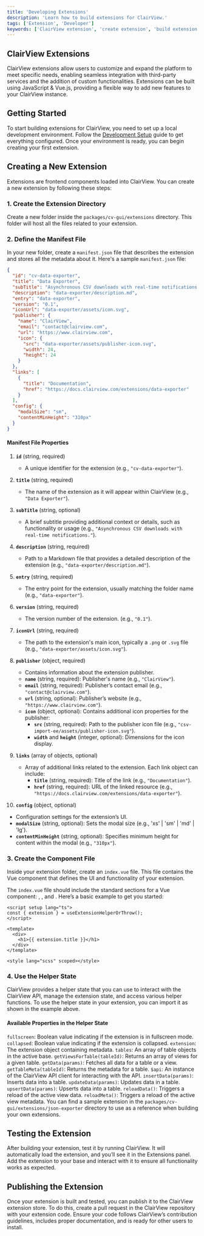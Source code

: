 ```yaml
---
title: 'Developing Extensions'
description: 'Learn how to build extensions for ClairView.'
tags: ['Extension', 'Developer']
keywords: ['ClairView extension', 'create extension', 'build extension']
---
```


## ClairView Extensions

ClairView extensions allow users to customize and expand the platform to meet specific needs, enabling seamless integration with third-party services and the addition of custom functionalities. Extensions can be built using JavaScript & Vue.js, providing a flexible way to add new features to your ClairView instance.

## Getting Started

To start building extensions for ClairView, you need to set up a local development environment. Follow the [Development Setup](/engineering/development-setup) guide to get everything configured. Once your environment is ready, you can begin creating your first extension.

## Creating a New Extension

Extensions are frontend components loaded into ClairView. You can create a new extension by following these steps:

### 1. Create the Extension Directory

Create a new folder inside the `packages/cv-gui/extensions` directory. This folder will host all the files related to your extension.

### 2. Define the Manifest File

In your new folder, create a `manifest.json` file that describes the extension and stores all the metadata about it. Here's a sample `manifest.json` file:

```json
{
  "id": "cv-data-exporter",
  "title": "Data Exporter",
  "subTitle": "Asynchronous CSV downloads with real-time notifications.",
  "description": "data-exporter/description.md",
  "entry": "data-exporter",
  "version": "0.1",
  "iconUrl": "data-exporter/assets/icon.svg",
  "publisher": {
    "name": "ClairView",
    "email": "contact@clairview.com",
    "url": "https://www.clairview.com",
    "icon": {
      "src": "data-exporter/assets/publisher-icon.svg",
      "width": 24,
      "height": 24
    }
  },
  "links": [
    {
      "title": "Documentation",
      "href": "https://docs.clairview.com/extensions/data-exporter"
    }
  ],
  "config": {
    "modalSize": "sm",
    "contentMinHeight": "310px"
  }
}
```

#### Manifest File Properties

1. **`id`** (string, required)

   - A unique identifier for the extension (e.g., `"cv-data-exporter"`).

2. **`title`** (string, required)

   - The name of the extension as it will appear within ClairView (e.g., `"Data Exporter"`).

3. **`subTitle`** (string, optional)

   - A brief subtitle providing additional context or details, such as functionality or usage (e.g., `"Asynchronous CSV downloads with real-time notifications."`).

4. **`description`** (string, required)

   - Path to a Markdown file that provides a detailed description of the extension (e.g., `"data-exporter/description.md"`).

5. **`entry`** (string, required)

   - The entry point for the extension, usually matching the folder name (e.g., `"data-exporter"`).

6. **`version`** (string, required)

   - The version number of the extension. (e.g., `"0.1"`).

7. **`iconUrl`** (string, required)

   - The path to the extension's main icon, typically a `.png` or `.svg` file (e.g., `"data-exporter/assets/icon.svg"`).

8. **`publisher`** (object, required)

   - Contains information about the extension publisher.
   - **`name`** (string, required): Publisher's name (e.g., `"ClairView"`).
   - **`email`** (string, required): Publisher’s contact email (e.g., `"contact@clairview.com"`).
   - **`url`** (string, optional): Publisher’s website (e.g., `"https://www.clairview.com"`).
   - **`icon`** (object, optional): Contains additional icon properties for the publisher:
     - **`src`** (string, required): Path to the publisher icon file (e.g., `"csv-import-ee/assets/publisher-icon.svg"`).
     - **`width`** and **`height`** (integer, optional): Dimensions for the icon display.


9. **`links`** (array of objects, optional)
   - Array of additional links related to the extension. Each link object can include:
     - **`title`** (string, required): Title of the link (e.g., `"Documentation"`).
     - **`href`** (string, required): URL of the linked resource (e.g., `"https://docs.clairview.com/extensions/data-exporter"`).

10. **`config`** (object, optional)

- Configuration settings for the extension’s UI.
- **`modalSize`** (string, optional): Sets the modal size (e.g., 'xs' | 'sm' | 'md' | 'lg').
- **`contentMinHeight`** (string, optional): Specifies minimum height for content within the modal (e.g., `"310px"`).

### 3. Create the Component File

Inside your extension folder, create an `index.vue` file. This file contains the Vue component that defines the UI and functionality of your extension.

The `index.vue` file should include the standard sections for a Vue component: <template></template>, <script></script>, and <style></style>. Here’s a basic example to get you started:

```vue
<script setup lang="ts">
const { extension } = useExtensionHelperOrThrow();
</script>

<template>
  <div>
    <h1>{{ extension.title }}</h1>
  </div>
</template>

<style lang="scss" scoped></style>
```

### 4. Use the Helper State

ClairView provides a helper state that you can use to interact with the ClairView API, manage the extension state, and access various helper functions. To use the helper state in your extension, you can import it as shown in the example above.

#### Available Properties in the Helper State

`fullscreen`: Boolean value indicating if the extension is in fullscreen mode.
`collapsed`: Boolean value indicating if the extension is collapsed.
`extension`: The extension object containing metadata.
`tables`: An array of table objects in the active base.
`getViewsForTable(tableId)`: Returns an array of views for a given table.
`getData(params)`: Fetches all data for a table or a view.
`getTableMeta(tableId)`: Returns the metadata for a table.
`$api`: An instance of the ClairView API client for interacting with the API.
`insertData(params)`: Inserts data into a table.
`updateData(params)`: Updates data in a table.
`upsertData(params)`: Upserts data into a table.
`reloadData()`: Triggers a reload of the active view data.
`reloadMeta()`: Triggers a reload of the active view metadata.
You can find a sample extension in the `packages/cv-gui/extensions/json-exporter` directory to use as a reference when building your own extensions.

## Testing the Extension

After building your extension, test it by running ClairView. It will automatically load the extension, and you’ll see it in the Extensions panel. Add the extension to your base and interact with it to ensure all functionality works as expected.

## Publishing the Extension

Once your extension is built and tested, you can publish it to the ClairView extension store. To do this, create a pull request in the ClairView repository with your extension code. Ensure your code follows ClairView’s contribution guidelines, includes proper documentation, and is ready for other users to install.
